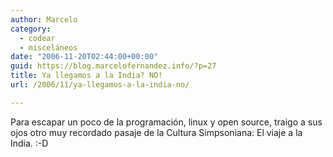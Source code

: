 ```yaml
---
author: Marcelo
category:
  - codear
  - misceláneos
date: "2006-11-20T02:44:00+00:00"
guid: https://blog.marcelofernandez.info/?p=27
title: Ya llegamos a la India? NO!
url: /2006/11/ya-llegamos-a-la-india-no/

---
```

Para escapar un poco de la programación, linux y open source, traigo a sus ojos otro muy recordado pasaje de la Cultura Simpsoniana: El viaje a la India. :-D  

  

  
